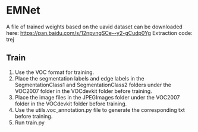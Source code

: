 # EMNet
A file of trained weights based on the uavid dataset can be downloaded here: https://pan.baidu.com/s/12npvngSCe--y2-gCudp0Yg Extraction code: trej

## Train
1. Use the VOC format for training.
2. Place the segmentation labels and edge labels in the SegmentationClass1 and SegmentationClass2 folders under the VOC2007 folder in the VOCdevkit folder before training.
3. Place the image files in the JPEGImages folder under the VOC2007 folder in the VOCdevkit folder before training.
4. Use the utils.voc_annotation.py file to generate the corresponding txt before training.
5. Run train.py
